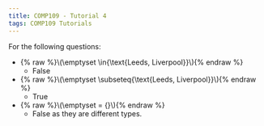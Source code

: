 ```yaml
---
title: COMP109 - Tutorial 4
tags: COMP109 Tutorials
---
```

For the following questions:

* {% raw %}\\\(\emptyset \in\{\text{Leeds, Liverpool}\}\\\){% endraw %}
	* False
* {% raw %}\\\(\emptyset \subseteq\{\text{Leeds, Liverpool}\}\\\){% endraw %}
	* True
* {% raw %}\\\(\emptyset = \{\}\\\){% endraw %}
	* False as they are different types.
